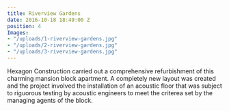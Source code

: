 ```yaml
---
title: Riverview Gardens
date: 2016-10-18 18:49:00 Z
position: 4
Images:
- "/uploads/1-riverview-gardens.jpg"
- "/uploads/2-riverview-gardens.jpg"
- "/uploads/3-riverview-gardens.jpg"
---
```


Hexagon Construction carried out a comprehensive refurbishment of this charming mansion block apartment. A completely new layout was created and the project involved the installation of an acoustic floor that was subject to riguorous testing by acoustic engineers to meet the criterea set by the managing agents of the block.